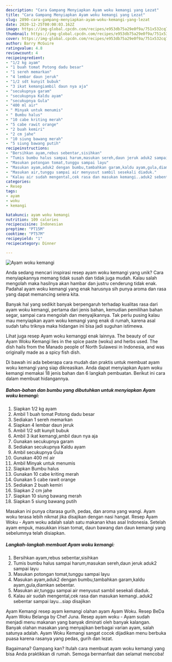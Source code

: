 ```yaml
---
description: "Cara Gampang Menyiapkan Ayam woku kemangi yang Lezat"
title: "Cara Gampang Menyiapkan Ayam woku kemangi yang Lezat"
slug: 2890-cara-gampang-menyiapkan-ayam-woku-kemangi-yang-lezat
date: 2020-12-25T00:00:03.162Z
image: https://img-global.cpcdn.com/recipes/e953db75a29e0f9a/751x532cq70/ayam-woku-kemangi-foto-resep-utama.jpg
thumbnail: https://img-global.cpcdn.com/recipes/e953db75a29e0f9a/751x532cq70/ayam-woku-kemangi-foto-resep-utama.jpg
cover: https://img-global.cpcdn.com/recipes/e953db75a29e0f9a/751x532cq70/ayam-woku-kemangi-foto-resep-utama.jpg
author: Barry McGuire
ratingvalue: 4.8
reviewcount: 4
recipeingredient:
- "1/2 kg ayam"
- "1 buah tomat Potong dadu besar"
- "1 sereh memarkan"
- "4 lembar daun jeruk"
- "1/2 sdt kunyit bubuk"
- "3 ikat kemangiambil daun nya aja"
- "secukupnya garam"
- "secukupnya Kaldu ayam"
- "secukupnya Gula"
- "400 ml air"
- " Minyak untuk menumis"
- " Bumbu halus"
- "10 cabe kriting merah"
- "5 cabe rawit orange"
- "2 buah kemiri"
- "2 cm jahe"
- "10 siung bawang merah"
- "5 siung bawang putih"
recipeinstructions:
- "Bersihkan ayam,rebus sebentar,sisihkan"
- "Tumis bumbu halus sampai harum,masukan sereh,daun jeruk aduk2 sampai layu"
- "Masukan potongan tomat,tunggu sampai layu"
- "Masukan ayam,aduk2 dengan bumbu,tambahkan garam,kaldu ayam,gula,diamkan sebentar."
- "Masukan air,tunggu sampai air menyusut sambil sesekali diaduk."
- "Kalau air sudah mengental,cek rasa dan masukan kemangi..aduk2 sebentar sampai layu...siap disajikan"
categories:
- Resep
tags:
- ayam
- woku
- kemangi

katakunci: ayam woku kemangi 
nutrition: 109 calories
recipecuisine: Indonesian
preptime: "PT15M"
cooktime: "PT57M"
recipeyield: "1"
recipecategory: Dinner

---
```



![Ayam woku kemangi](https://img-global.cpcdn.com/recipes/e953db75a29e0f9a/751x532cq70/ayam-woku-kemangi-foto-resep-utama.jpg)

Anda sedang mencari inspirasi resep ayam woku kemangi yang unik? Cara menyiapkannya memang tidak susah dan tidak juga mudah. Kalau salah mengolah maka hasilnya akan hambar dan justru cenderung tidak enak. Padahal ayam woku kemangi yang enak harusnya sih punya aroma dan rasa yang dapat memancing selera kita.

Banyak hal yang sedikit banyak berpengaruh terhadap kualitas rasa dari ayam woku kemangi, pertama dari jenis bahan, kemudian pemilihan bahan segar, sampai cara mengolah dan menyajikannya. Tak perlu pusing kalau mau menyiapkan ayam woku kemangi yang enak di rumah, karena asal sudah tahu triknya maka hidangan ini bisa jadi suguhan istimewa.

Lihat juga resep Ayam woku kemanggi enak lainnya. The beauty of our Ayam Woku Kemangi lies in the spice paste (woku) and herbs used. The dish hails from the Manado people of North Sulawesi in Indonesia, and was originally made as a spicy fish dish.


Di bawah ini ada beberapa cara mudah dan praktis untuk membuat ayam woku kemangi yang siap dikreasikan. Anda dapat menyiapkan Ayam woku kemangi memakai 18 jenis bahan dan 6 langkah pembuatan. Berikut ini cara dalam membuat hidangannya.

<!--inarticleads1-->

##### Bahan-bahan dan bumbu yang dibutuhkan untuk menyiapkan Ayam woku kemangi:

1. Siapkan 1/2 kg ayam
1. Ambil 1 buah tomat Potong dadu besar
1. Sediakan 1 sereh memarkan
1. Siapkan 4 lembar daun jeruk
1. Ambil 1/2 sdt kunyit bubuk
1. Ambil 3 ikat kemangi,ambil daun nya aja
1. Gunakan secukupnya garam
1. Sediakan secukupnya Kaldu ayam
1. Ambil secukupnya Gula
1. Gunakan 400 ml air
1. Ambil  Minyak untuk menumis
1. Siapkan  Bumbu halus
1. Gunakan 10 cabe kriting merah
1. Gunakan 5 cabe rawit orange
1. Sediakan 2 buah kemiri
1. Siapkan 2 cm jahe
1. Siapkan 10 siung bawang merah
1. Siapkan 5 siung bawang putih


Masakan ini punya citarasa gurih, pedas, dan aroma yang wangi. Ayam woku terasa lebih nikmat jika disajikan dengan nasi hangat. Resep Ayam Woku - Ayam woku adalah salah satu makanan khas asal Indonesia. Setelah ayam empuk, masukkan irisan tomat, daun bawang dan daun kemangi yang sebelumnya telah disiapkan. 

<!--inarticleads2-->

##### Langkah-langkah membuat Ayam woku kemangi:

1. Bersihkan ayam,rebus sebentar,sisihkan
1. Tumis bumbu halus sampai harum,masukan sereh,daun jeruk aduk2 sampai layu
1. Masukan potongan tomat,tunggu sampai layu
1. Masukan ayam,aduk2 dengan bumbu,tambahkan garam,kaldu ayam,gula,diamkan sebentar.
1. Masukan air,tunggu sampai air menyusut sambil sesekali diaduk.
1. Kalau air sudah mengental,cek rasa dan masukan kemangi..aduk2 sebentar sampai layu...siap disajikan


Ayam Kemangi resep ayam kemangi olahan ayam Ayam Woku. Resep BeDa Ayam Woku Belanga by Chef Juna. Resep ayam woku - Ayam sudah menjadi menu makanan yang banyak diminati oleh banyak kalangan. Banyak olahan masakan yang menyajikan berbagai varian ayam, salah satunya adalah. Ayam Woku Kemangi sangat cocok dijadikan menu berbuka puasa karena rasanya yang pedas, gurih dan lezat. 

Bagaimana? Gampang kan? Itulah cara membuat ayam woku kemangi yang bisa Anda praktikkan di rumah. Semoga bermanfaat dan selamat mencoba!
